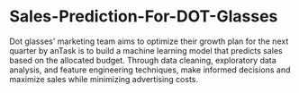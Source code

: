 # Sales-Prediction-For-DOT-Glasses
Dot glasses' marketing team aims to optimize their growth plan for the next quarter by anTask is to build a machine learning model that predicts sales based on the allocated budget. Through data cleaning, exploratory data analysis, and feature engineering techniques,  make informed decisions and maximize sales while minimizing advertising costs. 
